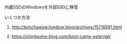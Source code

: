 内蔵SSDのWindowsを外部SSDに移管

いくつか方法

1. http://kohchawow.livedoor.blog/archives/15718591.html

2. https://chiritsumo-blog.com/boot-camp-external/
